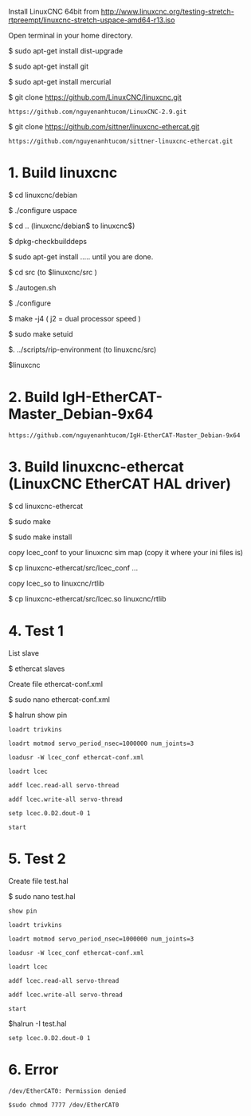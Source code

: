 
Install LinuxCNC 64bit from http://www.linuxcnc.org/testing-stretch-rtpreempt/linuxcnc-stretch-uspace-amd64-r13.iso

Open terminal in your home directory.

$ sudo apt-get install dist-upgrade

$ sudo apt-get install git

$ sudo apt-get install mercurial

$ git clone https://github.com/LinuxCNC/linuxcnc.git

	https://github.com/nguyenanhtucom/LinuxCNC-2.9.git

$ git clone https://github.com/sittner/linuxcnc-ethercat.git
	
	https://github.com/nguyenanhtucom/sittner-linuxcnc-ethercat.git

# 1. Build linuxcnc

$ cd linuxcnc/debian

$ ./configure uspace

$ cd .. (linuxcnc/debian$ to linuxcnc$)

$ dpkg-checkbuilddeps

$ sudo apt-get install ..... until you are done.

$ cd src (to $linuxcnc/src )

$ ./autogen.sh

$ ./configure

$ make -j4 ( j2 = dual processor speed )

$ sudo make setuid

$. ../scripts/rip-environment (to linuxcnc/src)

$linuxcnc

# 2. Build IgH-EtherCAT-Master_Debian-9x64

	https://github.com/nguyenanhtucom/IgH-EtherCAT-Master_Debian-9x64

# 3. Build linuxcnc-ethercat (LinuxCNC EtherCAT HAL driver)

$ cd linuxcnc-ethercat

$ sudo make

$ sudo make install

copy lcec_conf to your linuxcnc sim map (copy it where your ini files is)

$ cp linuxcnc-ethercat/src/lcec_conf  ...

copy lcec_so to linuxcnc/rtlib

$ cp linuxcnc-ethercat/src/lcec.so linuxcnc/rtlib

# 4. Test 1

List slave

$ ethercat slaves

Create file ethercat-conf.xml

$ sudo nano ethercat-conf.xml
	<masters>  
	  <master idx="0" appTimePeriod="1000000" refClockSyncCycles="1000">
		<slave idx="0" type="EK1100" name="D1"/>
		<slave idx="1" type="EL2042" name="D2"/>
	  </master>
	</masters>

$ halrun
	show pin
	
	loadrt trivkins
	
	loadrt motmod servo_period_nsec=1000000 num_joints=3
	
	loadusr -W lcec_conf ethercat-conf.xml
	
	loadrt lcec
	
	addf lcec.read-all servo-thread
	
	addf lcec.write-all servo-thread
	
	setp lcec.0.D2.dout-0 1
	
	start
	
# 5. Test 2

Create file test.hal

$ sudo nano test.hal

	show pin
	
	loadrt trivkins
	
	loadrt motmod servo_period_nsec=1000000 num_joints=3
	
	loadusr -W lcec_conf ethercat-conf.xml
	
	loadrt lcec
	
	addf lcec.read-all servo-thread
	
	addf lcec.write-all servo-thread
	
	start

$halrun -I test.hal

	setp lcec.0.D2.dout-0 1
# 6. Error

	/dev/EtherCAT0: Permission denied
	
	$sudo chmod 7777 /dev/EtherCAT0
	

